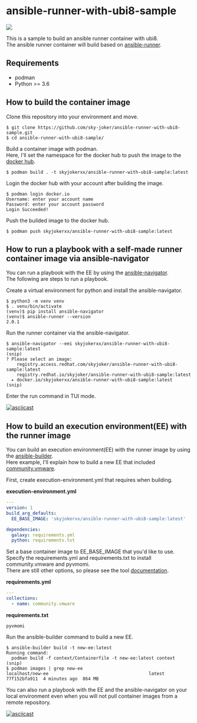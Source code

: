 # ansible-runner-with-ubi8-sample

[![](https://img.shields.io/docker/image-size/skyjokerxx/ansible-runner-with-ubi8-sample?sort=date&style=for-the-badge)](https://hub.docker.com/r/skyjokerxx/ansible-runner-with-ubi8-sample)

This is a sample to build an ansible runner container with ubi8.  
The ansible runner container will build based on [ansible-runner](https://github.com/ansible/ansible-runner).

## Requirements

* podman
* Python >= 3.6

## How to build the container image

Clone this repository into your environment and move.

```
$ git clone https://github.com/sky-joker/ansible-runner-with-ubi8-sample.git
$ cd ansible-runner-with-ubi8-sample/
```

Build a container image with podman.  
Here, I'll set the namespace for the docker hub to push the image to the [docker hub](https://hub.docker.com/).

```
$ podman build . -t skyjokerxx/ansible-runner-with-ubi8-sample:latest
```

Login the docker hub with your account after building the image.

```
$ podman login docker.io
Username: enter your account name
Password: enter your account password
Login Succeeded!
```

Push the builded image to the docker hub.

```
$ podman push skyjokerxx/ansible-runner-with-ubi8-sample:latest
```

## How to run a playbook with a self-made runner container image via ansible-navigator

You can run a playbook with the EE by using the [ansible-navigator](https://github.com/ansible/ansible-navigator).  
The following are steps to run a playbook.

Create a virtual environment for python and install the ansible-navigator.

```
$ python3 -m venv venv
$ . venv/bin/activate
(venv)$ pip install ansible-navigator
(venv)$ ansible-runner --version
2.0.1
```

Run the runner container via the ansible-navigator.

```
$ ansible-navigator --eei skyjokerxx/ansible-runner-with-ubi8-sample:latest
(snip)
? Please select an image:
    registry.access.redhat.com/skyjoker/ansible-runner-with-ubi8-sample:latest
    registry.redhat.io/skyjoker/ansible-runner-with-ubi8-sample:latest
  ▸ docker.io/skyjokerxx/ansible-runner-with-ubi8-sample:latest
(snip)
```

Enter the run command in TUI mode.

[![asciicast](https://asciinema.org/a/428894.svg)](https://asciinema.org/a/428894)

## How to build an execution environment(EE) with the runner image

You can build an execution environment(EE) with the runner image by using the [ansible-builder](https://github.com/ansible/ansible-builder).  
Here example, I'll explain how to build a new EE that included [community.vmware](https://github.com/ansible-collections/community.vmware).  

First, create execution-environment.yml that requires when building.  

**execution-environment.yml**

```yaml
---
version: 1
build_arg_defaults:
  EE_BASE_IMAGE: 'skyjokerxx/ansible-runner-with-ubi8-sample:latest'

dependencies:
  galaxy: requirements.yml
  python: requirements.txt
```

Set a base container image to EE_BASE_IMAGE that you'd like to use.  
Specify the requirements.yml and requirements.txt to install community.vmware and pyvmomi.  
There are still other options, so please see the tool [documentation](https://ansible-builder.readthedocs.io/en/latest/definition.html).

**requirements.yml**

```yaml
---
collections:
  - name: community.vmware
```

**requirements.txt**

```
pyvmomi
```

Run the ansible-builder command to build a new EE.

```
$ ansible-builder build -t new-ee:latest
Running command:
  podman build -f context/Containerfile -t new-ee:latest context
(snip)
$ podman images | grep new-ee
localhost/new-ee                                      latest  77f152bfa911  4 minutes ago  864 MB
```

You can also run a playbook with the EE and the ansible-navigator on your local environment even when you will not pull container images from a remote repository.

[![asciicast](https://asciinema.org/a/429397.svg)](https://asciinema.org/a/429397)
